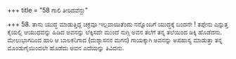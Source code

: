 +++
title = "58 ಗಾಲಿ ತೀರಿದವೆನ್ದು"

+++
58. ತಾನು ಯುದ್ಧ ಮಾಡುತ್ತಿದ್ದ ಚಕ್ರವೂ ಇಲ್ಲವಾಯಿತೆಂದು ನನ್ನೊಂದಿಗೆ ಯುದ್ಧಕ್ಕೆ ಬಂದನೇ ! ತಪ್ಪೇನು ಎನ್ನುತ್ತ ಕೈಯಲ್ಲಿ ಆಯುಧವನ್ನು ಹಿಡಿದ ಅವನನ್ನು ಲೆಕ್ಕಿಸದೇ ಮುಂದೆ ನುಗ್ಗಿ ಅವನ ತಲೆಗೆ ತನ್ನ ತಲೆಯಿಂದ ಡಿಕ್ಕಿ ಹೊಡೆದನು. ಮೇಲುಭಾಗದಿಂದ ಹಾರಿ ಆ ಬಾಲಕನಿಗಾದ (ದುಶ್ಶಾಸನನ ಮಗನ) ಗಾಯಕ್ಕಾಗಿ ಅವನನ್ನು ಅಪಹಾಸ್ಯ ಮಾಡುತ್ತಾ ತನ್ನ ಮೊಂಡುಗೈಯಿಂದಲೇ ಹೊಡೆದು ಅವನ ಎದೆಯನ್ನು ತಿವಿದನು.